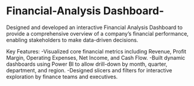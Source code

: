 # Financial-Analysis Dashboard-
Designed and developed an interactive Financial Analysis Dashboard to provide a comprehensive overview of a company’s financial performance, enabling stakeholders to make data-driven decisions.

Key Features:
-Visualized core financial metrics including Revenue, Profit Margin, Operating Expenses, Net Income, and Cash Flow.
-Built dynamic dashboards using Power BI to allow drill-down by month, quarter, department, and region.
-Designed slicers and filters for interactive exploration by finance teams and executives.
